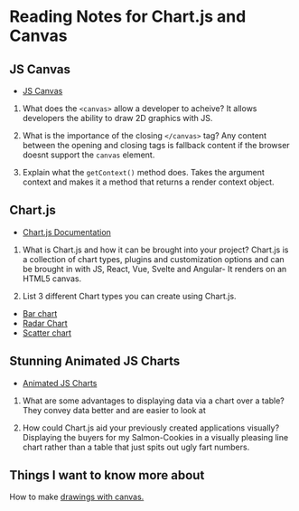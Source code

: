 # Reading Notes for Chart.js and Canvas
## JS Canvas
- [JS Canvas](https://www.javascripttutorial.net/web-apis/javascript-canvas/)
1. What does the `<canvas>` allow a developer to acheive?
It allows developers the ability to draw 2D graphics with JS.

2. What is the importance of the closing `</canvas>` tag?
Any content between the opening and closing tags is fallback content if the browser doesnt support the `canvas` element.

3. Explain what the `getContext()` method does.
Takes the argument context and makes it a method that returns a render context object.

## Chart.js
- [Chart.js Documentation](https://www.chartjs.org/docs/latest/)
1. What is Chart.js and how it can be brought into your project?
Chart.js is a collection of chart types, plugins and customization options and can be brought in with JS, React, Vue, Svelte and Angular- It renders on an HTML5 canvas.

2. List 3 different Chart types you can create using Chart.js.
- [Bar chart](https://www.chartjs.org/docs/latest/charts/bar.html)
- [Radar Chart](https://www.chartjs.org/docs/latest/charts/radar.html)
- [Scatter chart](https://www.chartjs.org/docs/latest/charts/scatter.html)

## Stunning Animated JS Charts
- [Animated JS Charts](https://www.webdesignerdepot.com/2013/11/easily-create-stunning-animated-charts-with-chart-js/)
1. What are some advantages to displaying data via a chart over a table?
They convey data better and are easier to look at

2. How could Chart.js aid your previously created applications visually?
Displaying the buyers for my Salmon-Cookies in a visually pleasing line chart rather than a table that just spits out ugly fart numbers.


## Things I want to know more about
How to make [drawings with canvas.](https://developer.mozilla.org/en-US/docs/Web/API/Canvas_API/Tutorial/Drawing_shapes)